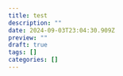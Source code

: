 ```yaml
---
title: test
description: ""
date: 2024-09-03T23:04:30.909Z
preview: ""
draft: true
tags: []
categories: []
---
```

